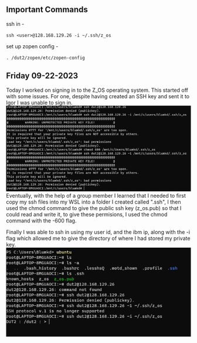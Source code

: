 ## Important Commands

ssh in - 
```shell
ssh <user>@128.168.129.26 -i ~/.ssh/z_os
```

set up zopen config - 
```Shell
. /dut2/zopen/etc/zopen-config
```
## Friday 09-22-2023

Today I worked on signing in to the Z_OS operating system. This started off with some issues. For one, despite having created an SSH key and sent it to Igor I was unable to sign in.
				![image](Z/Images/pic1.png?raw=true)
Eventually, with the help of a group member I learned that I needed to first copy my ssh files into my WSL into a folder I created called ".ssh", I then used the chmod command to give the public ssh key (z_os.pub) so that I could read and write it, to give these permisions, I used the chmod command with the -600 flag. 

Finally I was able to ssh in using my user id, and the ibm ip, along with the -i flag which allowed me to give the directory of where I had stored my private key.
				![image](Z/Images/pic2.png?raw=true)
